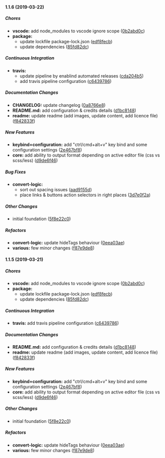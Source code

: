 #### 1.1.6 (2019-03-22)

##### Chores

* **vscode:**  add node_modules to vscode ignore scope ([0b2abd0c](https://github.com/SlimDogs/vscode-html-to-css/commit/0b2abd0c3da7d1e87a1f8888f6c5d754c23fda0c))
* **package:**
  *  update lockfile package-lock.json ([edf8fecb](https://github.com/SlimDogs/vscode-html-to-css/commit/edf8fecb24b40760ecb5055937254bbaa451cd84))
  *  update dependencies ([85fd82dc](https://github.com/SlimDogs/vscode-html-to-css/commit/85fd82dc414f820250dad5a70d9b6cce7459fab9))

##### Continuous Integration

* **travis:**
  *  update pipeline by enablind automated releases ([cda204b5](https://github.com/SlimDogs/vscode-html-to-css/commit/cda204b50297bf52941f62aecd31413f57690c8a))
  *  add travis pipeline configuration ([c6439786](https://github.com/SlimDogs/vscode-html-to-css/commit/c643978613450aaed593fd612d2cd23cb1d816d3))

##### Documentation Changes

* **CHANGELOG:**  update changelog ([0a8766e8](https://github.com/SlimDogs/vscode-html-to-css/commit/0a8766e804c8e474c1f8bfa872a0e840b7ee00f2))
* **README.md:**  add configuration & credits details ([d1bc8148](https://github.com/SlimDogs/vscode-html-to-css/commit/d1bc814895ee5bcbcc0531e3a0a85d7dda6c87f8))
* **readme:**  update readme (add images, update content, add licence file) ([f842833f](https://github.com/SlimDogs/vscode-html-to-css/commit/f842833f454fb3eaa9475d4cc22dd64a64b3bb58))

##### New Features

* **keybind+configuration:**  add "ctrl/cmd+alt+v" key bind and some configuration settings ([2e467bf8](https://github.com/SlimDogs/vscode-html-to-css/commit/2e467bf82991897c4bded2047e436b2cb5c9ea5e))
* **core:**  add ability to output format depending on active editor file (css vs scss/less) ([d9de6f46](https://github.com/SlimDogs/vscode-html-to-css/commit/d9de6f46024d7da0d93e4533fe7659292097d667))

##### Bug Fixes

* **convert-logic:**
  *  sort out spacing issues ([aad9155d](https://github.com/SlimDogs/vscode-html-to-css/commit/aad9155d4f6dc1c89656407827f22fa55a2f3450))
  *  place links & buttons action selectors in right places ([3d7e0f2a](https://github.com/SlimDogs/vscode-html-to-css/commit/3d7e0f2a3d00de977e98f73510977eb709980893))

##### Other Changes

*  initial foundation ([5f8e22c0](https://github.com/SlimDogs/vscode-html-to-css/commit/5f8e22c0739684c2fca5958f811292529c9c374e))

##### Refactors

* **convert-logic:**  update hideTags behaviour ([0eea03ae](https://github.com/SlimDogs/vscode-html-to-css/commit/0eea03ae4e6333eb75dfa3c9336a5aab3f69d03b))
* **various:**  few minor changes ([f87e9de8](https://github.com/SlimDogs/vscode-html-to-css/commit/f87e9de8b9ffba9000b2ac9d8ac272f0e7fec25c))

#### 1.1.5 (2019-03-21)

##### Chores

* **vscode:**  add node_modules to vscode ignore scope ([0b2abd0c](https://github.com/SlimDogs/vscode-html-to-css/commit/0b2abd0c3da7d1e87a1f8888f6c5d754c23fda0c))
* **package:**
  *  update lockfile package-lock.json ([edf8fecb](https://github.com/SlimDogs/vscode-html-to-css/commit/edf8fecb24b40760ecb5055937254bbaa451cd84))
  *  update dependencies ([85fd82dc](https://github.com/SlimDogs/vscode-html-to-css/commit/85fd82dc414f820250dad5a70d9b6cce7459fab9))

##### Continuous Integration

* **travis:**  add travis pipeline configuration ([c6439786](https://github.com/SlimDogs/vscode-html-to-css/commit/c643978613450aaed593fd612d2cd23cb1d816d3))

##### Documentation Changes

* **README.md:**  add configuration & credits details ([d1bc8148](https://github.com/SlimDogs/vscode-html-to-css/commit/d1bc814895ee5bcbcc0531e3a0a85d7dda6c87f8))
* **readme:**  update readme (add images, update content, add licence file) ([f842833f](https://github.com/SlimDogs/vscode-html-to-css/commit/f842833f454fb3eaa9475d4cc22dd64a64b3bb58))

##### New Features

* **keybind+configuration:**  add "ctrl/cmd+alt+v" key bind and some configuration settings ([2e467bf8](https://github.com/SlimDogs/vscode-html-to-css/commit/2e467bf82991897c4bded2047e436b2cb5c9ea5e))
* **core:**  add ability to output format depending on active editor file (css vs scss/less) ([d9de6f46](https://github.com/SlimDogs/vscode-html-to-css/commit/d9de6f46024d7da0d93e4533fe7659292097d667))

##### Other Changes

*  initial foundation ([5f8e22c0](https://github.com/SlimDogs/vscode-html-to-css/commit/5f8e22c0739684c2fca5958f811292529c9c374e))

##### Refactors

* **convert-logic:**  update hideTags behaviour ([0eea03ae](https://github.com/SlimDogs/vscode-html-to-css/commit/0eea03ae4e6333eb75dfa3c9336a5aab3f69d03b))
* **various:**  few minor changes ([f87e9de8](https://github.com/SlimDogs/vscode-html-to-css/commit/f87e9de8b9ffba9000b2ac9d8ac272f0e7fec25c))

